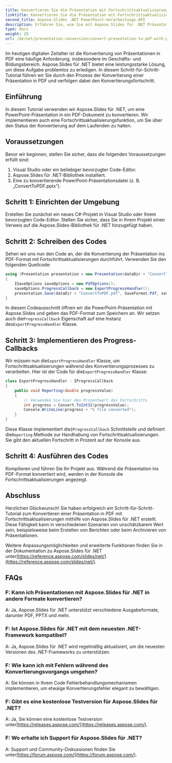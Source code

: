 ```yaml
---
title: Konvertieren Sie die Präsentation mit Fortschrittsaktualisierung in PDF
linktitle: Konvertieren Sie die Präsentation mit Fortschrittsaktualisierung in PDF
second_title: Aspose.Slides .NET PowerPoint-Verarbeitungs-API
description: Erfahren Sie, wie Sie mit Aspose.Slides für .NET Präsentationen mit Fortschrittsaktualisierungen in PDF konvertieren. Schritt-für-Schritt-Anleitung mit Quellcode.
type: docs
weight: 29
url: /de/net/presentation-conversion/convert-presentation-to-pdf-with-progress-update/
---
```


Im heutigen digitalen Zeitalter ist die Konvertierung von Präsentationen in PDF eine häufige Anforderung, insbesondere im Geschäfts- und Bildungsbereich. Aspose.Slides für .NET bietet eine leistungsstarke Lösung, um diese Aufgabe problemlos zu erledigen. In diesem Schritt-für-Schritt-Tutorial führen wir Sie durch den Prozess der Konvertierung einer Präsentation in PDF und verfolgen dabei den Konvertierungsfortschritt.

## Einführung

In diesem Tutorial verwenden wir Aspose.Slides für .NET, um eine PowerPoint-Präsentation in ein PDF-Dokument zu konvertieren. Wir implementieren auch eine Fortschrittsaktualisierungsfunktion, um Sie über den Status der Konvertierung auf dem Laufenden zu halten.

## Voraussetzungen

Bevor wir beginnen, stellen Sie sicher, dass die folgenden Voraussetzungen erfüllt sind:

1. Visual Studio oder ein beliebiger bevorzugter Code-Editor.
2. Aspose.Slides für .NET-Bibliothek installiert.
3. Eine zu konvertierende PowerPoint-Präsentationsdatei (z. B. „ConvertToPDF.pptx“).

## Schritt 1: Einrichten der Umgebung

Erstellen Sie zunächst ein neues C#-Projekt in Visual Studio oder Ihrem bevorzugten Code-Editor. Stellen Sie sicher, dass Sie in Ihrem Projekt einen Verweis auf die Aspose.Slides-Bibliothek für .NET hinzugefügt haben.

## Schritt 2: Schreiben des Codes

Sehen wir uns nun den Code an, der die Konvertierung der Präsentation ins PDF-Format mit Fortschrittsaktualisierungen durchführt. Verwenden Sie den folgenden Quellcode:

```csharp
using (Presentation presentation = new Presentation(dataDir + "ConvertToPDF.pptx"))
{
    ISaveOptions saveOptions = new PdfOptions();
    saveOptions.ProgressCallback = new ExportProgressHandler();
    presentation.Save(dataDir + "ConvertToPDF.pdf", SaveFormat.Pdf, saveOptions);
}
```

 In diesem Codeausschnitt öffnen wir die PowerPoint-Präsentation mit Aspose.Slides und geben das PDF-Format zum Speichern an. Wir setzen auch die`ProgressCallback` Eigenschaft auf eine Instanz des`ExportProgressHandler` Klasse.

## Schritt 3: Implementieren des Progress-Callbacks

 Wir müssen nun die`ExportProgressHandler` Klasse, um Fortschrittsaktualisierungen während des Konvertierungsprozesses zu verarbeiten. Hier ist der Code für die`ExportProgressHandler` Klasse:

```csharp
class ExportProgressHandler : IProgressCallback
{
    public void Reporting(double progressValue)
    {
        // Verwenden Sie hier den Prozentwert des Fortschritts
        int progress = Convert.ToInt32(progressValue);
        Console.WriteLine(progress + "% file converted");
    }
}
```

 Diese Klasse implementiert die`IProgressCallback` Schnittstelle und definiert die`Reporting` Methode zur Handhabung von Fortschrittsaktualisierungen. Sie gibt den aktuellen Fortschritt in Prozent auf der Konsole aus.

## Schritt 4: Ausführen des Codes

Kompilieren und führen Sie Ihr Projekt aus. Während die Präsentation ins PDF-Format konvertiert wird, werden in der Konsole die Fortschrittsaktualisierungen angezeigt.

## Abschluss

Herzlichen Glückwunsch! Sie haben erfolgreich ein Schritt-für-Schritt-Tutorial zum Konvertieren einer Präsentation in PDF mit Fortschrittsaktualisierungen mithilfe von Aspose.Slides für .NET erstellt. Diese Fähigkeit kann in verschiedenen Szenarien von unschätzbarem Wert sein, beispielsweise beim Erstellen von Berichten oder beim Archivieren von Präsentationen.

 Weitere Anpassungsmöglichkeiten und erweiterte Funktionen finden Sie in der Dokumentation zu Aspose.Slides für .NET unter[https://reference.aspose.com/slides/net/](https://reference.aspose.com/slides/net/).

## FAQs

### F: Kann ich Präsentationen mit Aspose.Slides für .NET in andere Formate konvertieren?
A: Ja, Aspose.Slides für .NET unterstützt verschiedene Ausgabeformate, darunter PDF, PPTX und mehr.

### F: Ist Aspose.Slides für .NET mit dem neuesten .NET-Framework kompatibel?
A: Ja, Aspose.Slides für .NET wird regelmäßig aktualisiert, um die neuesten Versionen des .NET-Frameworks zu unterstützen.

### F: Wie kann ich mit Fehlern während des Konvertierungsvorgangs umgehen?
A: Sie können in Ihrem Code Fehlerbehandlungsmechanismen implementieren, um etwaige Konvertierungsfehler elegant zu bewältigen.

### F: Gibt es eine kostenlose Testversion für Aspose.Slides für .NET?
 A: Ja, Sie können eine kostenlose Testversion unter[https://releases.aspose.com/](https://releases.aspose.com/).

### F: Wo erhalte ich Support für Aspose.Slides für .NET?
 A: Support und Community-Diskussionen finden Sie unter[https://forum.aspose.com/](https://forum.aspose.com/).